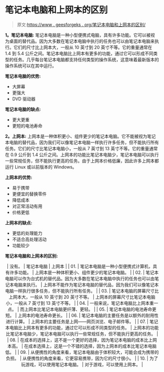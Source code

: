 # 笔记本电脑和上网本的区别

> 原文:[https://www . geesforgeks . org/笔记本电脑和上网本的区别/](https://www.geeksforgeeks.org/difference-between-laptop-and-netbook/)

**1。笔记本电脑:**
笔记本电脑是一种小型便携式电脑，具有许多功能。它可以被视为桌面的替代品。因为大多数在笔记本电脑中执行的任务也可以由笔记本电脑来执行。它们的尺寸比上网本大，一般从 10 英寸到 20 英寸不等。它的重量通常在 1.4 到 5.4 公斤之间。笔记本电脑比上网本有更多的功能，通过它可以形成不同类型的任务。几乎每台笔记本电脑都支持任何类型的操作系统，这意味着最新版本的操作系统可以在其中运行。

**笔记本电脑的优势:**

*   大屏幕
*   更强大
*   DVD 驱动器

**笔记本电脑的缺点:**

*   更大更重
*   更短的电池寿命

**2。上网本:**
上网本是一种体积更小、组件更少的笔记本电脑。它不能被视为笔记本电脑的替代品，因为我们可以像笔记本电脑一样执行许多任务，但不能执行所有任务。它们的尺寸比笔记本电脑小，一般从 7 英寸到 13 英寸不等。它的重量通常在 0.9 公斤到 1.4 公斤之间。上网本的功能比笔记本电脑少，笔记本电脑可以执行一些常规任务，但不能执行更高的任务。由于上网本价格低廉，因此许多上网本都运行 Linux 或以前版本的 Windows。

**上网本的优势:**

*   易于携带
*   更便宜的替换零件
*   降低成本
*   对正常活动有用
*   价格更低

**上网本的缺点:**

*   更低的处理能力
*   不适合高处理活动
*   功能较少

**笔记本电脑和上网本的区别:**

<center>

| 没有。 | 笔记本电脑 | 上网本 |
| 01. | 笔记本电脑是一种小型便携式计算机，具有许多功能。 | 上网本是一种体积更小、组件更少的笔记本电脑。 |
| 02. | 笔记本电脑可以作为台式机的替代品。因为大多数在笔记本电脑中执行的任务也可以由笔记本电脑来执行。 | 上网本不能作为笔记本电脑的替代品，因为我们可以像笔记本电脑一样执行很多任务，但不能执行所有任务。 |
| 03. | 笔记本电脑的屏幕尺寸比上网本大，一般从 10 英寸到 20 英寸不等。 | 上网本的屏幕尺寸比笔记本电脑小，一般从 7 英寸到 13 英寸不等。 |
| 04. | 一般来说，笔记本电脑比上网本重一点。 | 而上网本比笔记本电脑更纤薄、更轻。 |
| 05. | 笔记本电脑的电池寿命更短。 | 上网本的电池寿命更长。 |
| 06. | 笔记本电脑的主要任务是以额外的耐用性进行计算。 | 上网本的主要任务是上网——网页浏览、电子邮件等。 |
| 07. | 笔记本电脑比上网本有更多的功能，通过它可以形成不同类型的任务。 | 上网本的功能比笔记本电脑少，笔记本电脑可以执行一些常规任务，但不能执行更高的任务。 |
| 08. | 在成本的选择上，这不是一个更好的选择，因为笔记本电脑的成本比上网本高。 | 在成本选择上，这是一个不错的选择，因为上网本的成本比笔记本电脑低。 |
| 09. | 从便携性的角度来看，笔记本电脑由于体积较大，可能会成为携带的负担。 | 从便携性的角度来看，它更容易携带，因为它的尺寸很小。 |
| 10. | 为了玩游戏，可以使用笔记本电脑。 | 对于游戏，可以使用上网本。 |

</center>